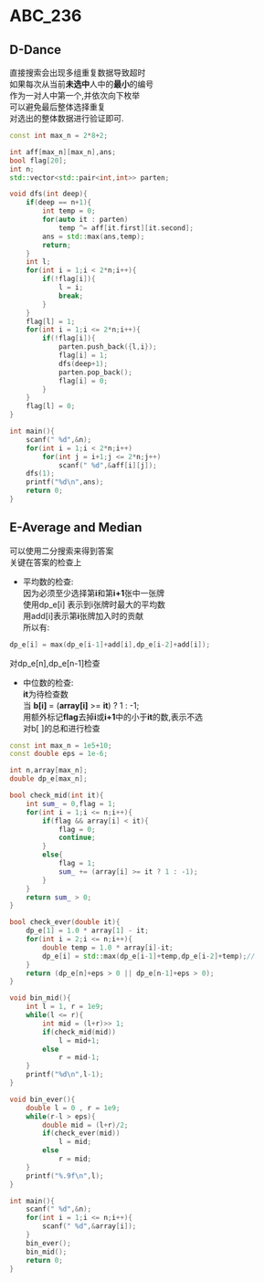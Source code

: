 # ABC_236

## D-Dance
直接搜索会出现多组重复数据导致超时    
如果每次从当前**未选中**人中的**最小**的编号  
作为一对人中第一个,并依次向下枚举  
可以避免最后整体选择重复  
对选出的整体数据进行验证即可.
```cpp
const int max_n = 2*8+2;

int aff[max_n][max_n],ans;
bool flag[20];
int n;
std::vector<std::pair<int,int>> parten;

void dfs(int deep){
    if(deep == n+1){
        int temp = 0;
        for(auto it : parten)
            temp ^= aff[it.first][it.second];
        ans = std::max(ans,temp);
        return;
    }   
    int l;
    for(int i = 1;i < 2*n;i++){
        if(!flag[i]){
            l = i;
            break;
        }
    }
    flag[l] = 1;
    for(int i = 1;i <= 2*n;i++){
        if(!flag[i]){
            parten.push_back({l,i});
            flag[i] = 1;
            dfs(deep+1);
            parten.pop_back();
            flag[i] = 0;
        }
    }
    flag[l] = 0;
}

int main(){
    scanf(" %d",&n);
    for(int i = 1;i < 2*n;i++)
        for(int j = i+1;j <= 2*n;j++)
            scanf(" %d",&aff[i][j]);
    dfs(1);
    printf("%d\n",ans);
    return 0;
}
```

## E-Average and Median
可以使用二分搜索来得到答案  
关键在答案的检查上  
* 平均数的检查:  
因为必须至少选择第**i**和第**i+1**张中一张牌  
使用dp_e[i] 表示到i张牌时最大的平均数  
用add[i]表示第**i**张牌加入时的贡献  
所以有:
```cpp
dp_e[i] = max(dp_e[i-1]+add[i],dp_e[i-2]+add[i]);
```
对dp_e[n],dp_e[n-1]检查  
* 中位数的检查:  
**it**为待检查数  
当 **b[i]** =  (**array[i]** >= **it**) ? 1 : -1;     
用额外标记**flag**去掉**i**或**i+1**中的小于**it**的数,表示不选  
对b[ ]的总和进行检查  
```cpp
const int max_n = 1e5+10;
const double eps = 1e-6;

int n,array[max_n];
double dp_e[max_n];

bool check_mid(int it){
    int sum_ = 0,flag = 1;
    for(int i = 1;i <= n;i++){
        if(flag && array[i] < it){
            flag = 0;
            continue;
        }
        else{
            flag = 1;
            sum_ += (array[i] >= it ? 1 : -1);
        }
    }
    return sum_ > 0;
}

bool check_ever(double it){
    dp_e[1] = 1.0 * array[1] - it;
    for(int i = 2;i <= n;i++){
        double temp = 1.0 * array[i]-it;
        dp_e[i] = std::max(dp_e[i-1]+temp,dp_e[i-2]+temp);//
    }
    return (dp_e[n]+eps > 0 || dp_e[n-1]+eps > 0);
}

void bin_mid(){
    int l = 1, r = 1e9;
    while(l <= r){
        int mid = (l+r)>> 1;
        if(check_mid(mid))
            l = mid+1;
        else
            r = mid-1;
    }
    printf("%d\n",l-1);
}

void bin_ever(){
    double l = 0 , r = 1e9;
    while(r-l > eps){
        double mid = (l+r)/2;
        if(check_ever(mid))
            l = mid;
        else
            r = mid;
    }
    printf("%.9f\n",l);
}

int main(){
    scanf(" %d",&n);
    for(int i = 1;i <= n;i++){
        scanf(" %d",&array[i]);
    }
    bin_ever();
    bin_mid();
    return 0;
}
```